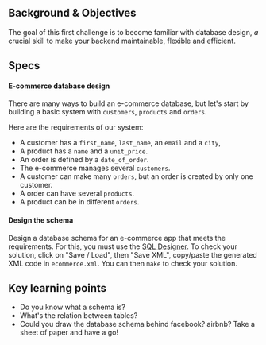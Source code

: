 ## Background & Objectives

The goal of this first challenge is to become familiar with database design,
*a* crucial skill to make your backend maintainable, flexible and efficient.

## Specs

#### E-commerce database design

There are many ways to build an e-commerce database, but let's start by building a basic
system with `customers`, `products` and `orders`.

Here are the requirements of our system:

- A customer has a `first_name`, `last_name`, an `email` and a `city`,
- A product has a `name` and a `unit_price`.
- An order is defined by a `date_of_order`.
- The e-commerce manages several `customers`.
- A customer can make many `orders`, but an order is created by only one customer.
- A order can have several `products`.
- A product can be in different `orders`.


#### Design the schema

Design a database schema for an e-commerce app that meets the requirements.
For this, you must use the [SQL Designer](http://db.lewagon.com).
To check your solution, click on "Save / Load", then "Save XML", copy/paste the generated XML code
in `ecommerce.xml`. You can then `make` to check your solution.

## Key learning points

- Do you know what a schema is?
- What's the relation between tables?
- Could you draw the database schema behind facebook? airbnb? Take a sheet of paper and have a go!
